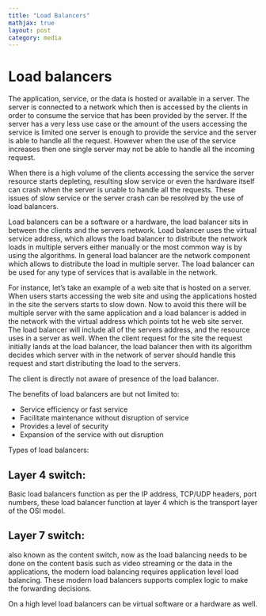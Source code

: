 ```yaml
---
title: "Load Balancers"
mathjax: true
layout: post
category: media
---
```


<h1>Load balancers</h1>

The application, service, or the data is hosted or available in a server. The server is connected to a network which then is accessed by the clients in order to consume the service that has been provided by the server. If the server has a very less use case or the amount of the users accessing the service is limited one server is enough to provide the service and the server is able to handle all the request. However when the use of the service increases then one single server may not be able to handle all the incoming request. 

When there is a high volume of the clients accessing the service the server resource starts depleting, resulting slow service or even the hardware itself can crash when the server is unable to handle all the requests. These issues of slow service or the server crash can be resolved by the use of load balancers. 

Load balancers can be a software or a hardware, the load balancer sits in between the clients and the servers network. Load balancer uses the virtual service address, which allows the load balancer to distribute the network loads in multiple servers either manually or the most common way is by using the algorithms. In general load balancer are the network component which allows to distribute the load in multiple server. The load balancer can be used for any type of services that is available in the network.

For instance, let’s take an example of a web site that is hosted on a server. When users starts accessing the web site and using the applications hosted in the site the servers starts to slow down. Now to avoid this there will be multiple server with the same application and a load balancer is added in the network with the virtual address which points tot he web site server. The load balancer will include all of the servers address, and the resource uses in a server as well. When the client request for the site the request initially lands at the load balancer, the load balancer then with its algorithm decides which server with in the network of server should handle this request and start distributing the load to the servers. 

The client is directly not aware of presence of the load balancer.

The benefits of load balancers are but not limited to:

- Service efficiency or fast service
- Facilitate maintenance without disruption of service
- Provides a level of security
- Expansion of the service with out disruption

Types of load balancers:

<h2>Layer 4 switch:</h2> Basic load balancers function as per the IP address, TCP/UDP headers, port numbers, these load balancer function at layer 4 which is the transport layer of the OSI model.

<h2>Layer 7 switch:</h2> also known as the content switch, now as the load balancing needs to be done on the content basis such as video streaming or the data in the applications, the modern load balancing requires application level load balancing. These modern load balancers supports complex logic to make the forwarding decisions. 

On a high level load balancers can be virtual software or a hardware as well.

